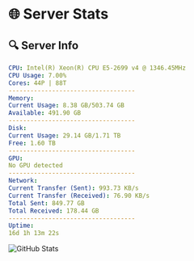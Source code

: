# 🌐 Server Stats
## 🔍 Server Info
```yaml
CPU: Intel(R) Xeon(R) CPU E5-2699 v4 @ 1346.45MHz
CPU Usage: 7.00%
Cores: 44P | 88T
-----------------------------------
Memory:
Current Usage: 8.38 GB/503.74 GB
Available: 491.90 GB
-----------------------------------
Disk:
Current Usage: 29.14 GB/1.71 TB
Free: 1.60 TB
-----------------------------------
GPU:
No GPU detected
-----------------------------------
Network:
Current Transfer (Sent): 993.73 KB/s
Current Transfer (Received): 76.90 KB/s
Total Sent: 849.77 GB
Total Received: 178.44 GB
-----------------------------------
Uptime:
16d 1h 13m 22s
```
![GitHub Stats](https://img.shields.io/badge/Updated-2025-05-05_18:22:10-blue)